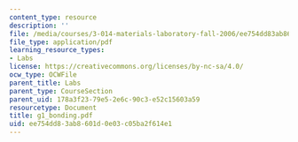 ```yaml
---
content_type: resource
description: ''
file: /media/courses/3-014-materials-laboratory-fall-2006/ee754dd83ab8601d0e03c05ba2f614e1_g1_bonding.pdf
file_type: application/pdf
learning_resource_types:
- Labs
license: https://creativecommons.org/licenses/by-nc-sa/4.0/
ocw_type: OCWFile
parent_title: Labs
parent_type: CourseSection
parent_uid: 178a3f23-79e5-2e6c-90c3-e52c15603a59
resourcetype: Document
title: g1_bonding.pdf
uid: ee754dd8-3ab8-601d-0e03-c05ba2f614e1
---
```

